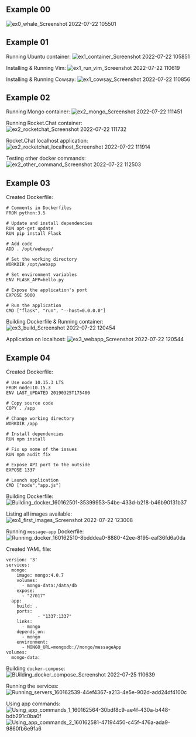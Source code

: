 ## Example 00
![ex0_whale_Screenshot 2022-07-22 105501](https://user-images.githubusercontent.com/95945800/180466443-190307ad-31e5-4a24-b6ca-df42b9936f2c.jpg)
## Example 01
Running Ubuntu container:
![ex1_container_Screenshot 2022-07-22 105851](https://user-images.githubusercontent.com/95945800/180467206-3902b998-9343-4ee0-bb12-9a4155fc3743.jpg)

Installing & Running Vim:
![ex1_run_vim_Screenshot 2022-07-22 110619](https://user-images.githubusercontent.com/95945800/180468564-9e1ff6c6-bdae-4a79-8969-33606fe7c4b2.jpg)

Installing & Running Cowsay:
![ex1_cowsay_Screenshot 2022-07-22 110856](https://user-images.githubusercontent.com/95945800/180469062-445b794b-ab34-4e72-836f-f506e216e448.jpg)

## Example 02
Running Mongo container:
![ex2_mongo_Screenshot 2022-07-22 111451](https://user-images.githubusercontent.com/95945800/180470336-04e6fcbd-a494-4f3e-82b5-21daa2cac26a.jpg)

Running Rocket.Chat container:
![ex2_rocketchat_Screenshot 2022-07-22 111732](https://user-images.githubusercontent.com/95945800/180470706-6f13cfd6-ac0f-4713-bf9a-e2eb1f8b69cc.jpg)

Rocket.Chat localhost application:
![ex2_rocketchat_localhost_Screenshot 2022-07-22 111914](https://user-images.githubusercontent.com/95945800/180471052-5a494e95-283e-495a-9da4-ce158119b395.jpg)

Testing other docker commands:
![ex2_other_command_Screenshot 2022-07-22 112503](https://user-images.githubusercontent.com/95945800/180472150-703cd7b4-5b3c-4a73-8c9c-5a0b921d5cf3.jpg)
## Example 03
Created Dockerfile:
```
# Comments in Dockerfiles
FROM python:3.5

# Update and install dependencies
RUN apt-get update
RUN pip install Flask

# Add code
ADD . /opt/webapp/

# Set the working directory
WORKDIR /opt/webapp

# Set environment variables
ENV FLASK_APP=hello.py

# Expose the application's port
EXPOSE 5000

# Run the application
CMD ["flask", "run", "--host=0.0.0.0"]

```

Building Dockerfile & Running container:
![ex3_build_Screenshot 2022-07-22 120454](https://user-images.githubusercontent.com/95945800/180479592-5ae846e7-8015-4b38-a80d-7f8ce99fb814.jpg)

Application on localhost:
![ex3_webapp_Screenshot 2022-07-22 120544](https://user-images.githubusercontent.com/95945800/180479609-8bb2d1b7-cccc-462e-92a9-ebd887ff5463.jpg)
## Example 04
Created Dockerfile:
```
# Use node 10.15.3 LTS
FROM node:10.15.3
ENV LAST_UPDATED 20190325T175400

# Copy source code
COPY . /app

# Change working directory
WORKDIR /app

# Install dependencies
RUN npm install

# Fix up some of the issues
RUN npm audit fix

# Expose API port to the outside
EXPOSE 1337

# Launch application
CMD ["node","app.js"]
```
Building Dockerfile:
![Building_docker_160162501-35399953-54be-433d-b218-b46b90131b37](https://user-images.githubusercontent.com/95945800/180809775-7ca97df8-df58-4157-a81d-9654c5b66d9c.png)

Listing all images available:
![ex4_first_images_Screenshot 2022-07-22 123008](https://user-images.githubusercontent.com/95945800/180806428-292df38c-4d68-46a3-aa77-2bf5a1074f39.jpg)

Running `message-app` Dockerfile:
![Running_docker_160162510-8bdddea0-8880-42ee-8195-eaf36fd6a0da](https://user-images.githubusercontent.com/95945800/180809977-892582a6-b195-4cf1-b076-1c17239c16c5.png)

Created YAML file:
```
version: '3'
services:
  mongo:
    image: mongo:4.0.7
    volumes:
      - mongo-data:/data/db
    expose:
      - "27017"
  app:
    build: .
    ports:
            - "1337:1337"
    links:
      - mongo
    depends_on:
      - mongo
    environment:
      - MONGO_URL=mongodb://mongo/messageApp
volumes:
  mongo-data:
```
Building `docker-compose`:
![BUilding_docker_compose_Screenshot 2022-07-25 110639](https://user-images.githubusercontent.com/95945800/180811743-08a5f409-641d-4a7e-9f2c-1fb618e03d2a.jpg)


Running the services:
![Running_servers_160162539-44ef4367-a213-4e5e-902d-add24df4100c](https://user-images.githubusercontent.com/95945800/180810339-e4119b31-b35f-48f7-a546-58464a6c466d.png)

Using app commands:
![Using_app_commands_1_160162564-30bdf8c9-ae4f-430a-b448-bdb291c0ba0f](https://user-images.githubusercontent.com/95945800/180810529-05fabb80-9a8a-4db4-9a7c-f9ead1316cda.png)
![Using_app_commands_2_160162581-47194450-c45f-476a-ada9-9860fb6e91a6](https://user-images.githubusercontent.com/95945800/180810599-f397b47a-ee0c-40c5-845a-ddc22f8bf629.png)


